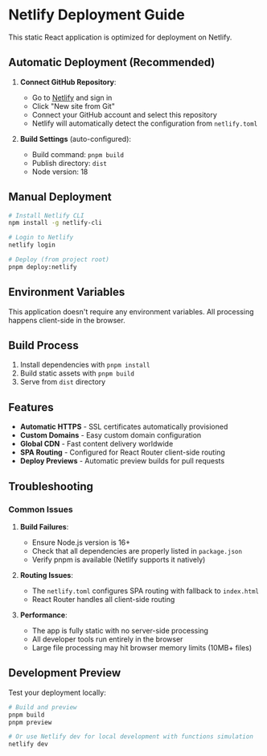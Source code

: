 # Netlify Deployment Guide

This static React application is optimized for deployment on Netlify.

## Automatic Deployment (Recommended)

1. **Connect GitHub Repository**:
   - Go to [Netlify](https://netlify.com) and sign in
   - Click "New site from Git"
   - Connect your GitHub account and select this repository
   - Netlify will automatically detect the configuration from `netlify.toml`

2. **Build Settings** (auto-configured):
   - Build command: `pnpm build`
   - Publish directory: `dist`
   - Node version: 18

## Manual Deployment

```bash
# Install Netlify CLI
npm install -g netlify-cli

# Login to Netlify
netlify login

# Deploy (from project root)
pnpm deploy:netlify
```

## Environment Variables

This application doesn't require any environment variables. All processing happens client-side in the browser.

## Build Process

1. Install dependencies with `pnpm install`
2. Build static assets with `pnpm build`
3. Serve from `dist` directory

## Features

- **Automatic HTTPS** - SSL certificates automatically provisioned
- **Custom Domains** - Easy custom domain configuration
- **Global CDN** - Fast content delivery worldwide
- **SPA Routing** - Configured for React Router client-side routing
- **Deploy Previews** - Automatic preview builds for pull requests

## Troubleshooting

### Common Issues

1. **Build Failures**:
   - Ensure Node.js version is 16+
   - Check that all dependencies are properly listed in `package.json`
   - Verify pnpm is available (Netlify supports it natively)

2. **Routing Issues**:
   - The `netlify.toml` configures SPA routing with fallback to `index.html`
   - React Router handles all client-side routing

3. **Performance**:
   - The app is fully static with no server-side processing
   - All developer tools run entirely in the browser
   - Large file processing may hit browser memory limits (10MB+ files)

## Development Preview

Test your deployment locally:

```bash
# Build and preview
pnpm build
pnpm preview

# Or use Netlify dev for local development with functions simulation
netlify dev
```